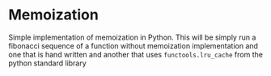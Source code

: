 # Memoization

Simple implementation of memoization in Python. This will be simply run a fibonacci sequence of a function without 
memoization implementation and one that is hand written and another that uses `functools.lru_cache` from the python 
standard library


